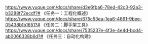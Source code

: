 https://www.yuque.com/docs/share/d3e6fba6-78ed-42c3-92a3-b3288f72ecdf?# 《任务一：工程化概述》
https://www.yuque.com/docs/share/675c53ea-1ea6-4661-9bee-05438b1b1651?# 《任务二：脚手架工具》
https://www.yuque.com/docs/share/7535237e-4f3e-4e4d-bcd4-ab0066338b6d?# 《任务三：自动化构建》
